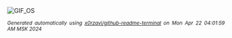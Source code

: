 <div align="justify">
<picture>
    <source media="(prefers-color-scheme: dark)" srcset="https://i.ibb.co/XW09Vf4/output-gif.gif">
    <source media="(prefers-color-scheme: light)" srcset="https://i.ibb.co/XW09Vf4/output-gif.gif">
    <img alt="GIF_OS" src="https://i.ibb.co/XW09Vf4/output-gif.gif">
</picture>

<sub><i>Generated automatically using [x0rzavi/github-readme-terminal](https://github.com/x0rzavi/github-readme-terminal) on Mon Apr 22 04:01:59 AM MSK 2024</i></sub>

</div>

<!-- Image deletion URL: https://ibb.co/fX6bQVS/ac39c936f9705d2367aab0b024631bbd -->